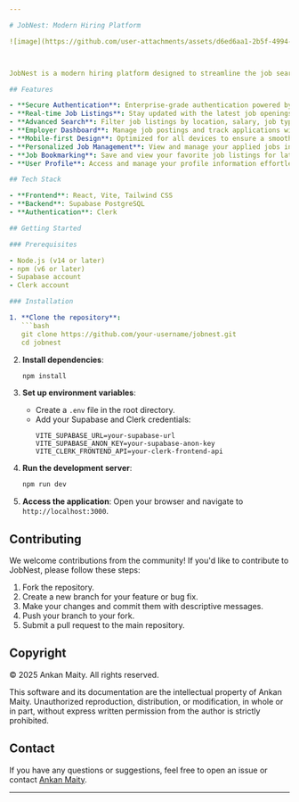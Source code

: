 ```yaml
---

# JobNest: Modern Hiring Platform

![image](https://github.com/user-attachments/assets/d6ed6aa1-2b5f-4994-8ec5-b4821673c95f)



JobNest is a modern hiring platform designed to streamline the job search and recruitment process. It offers a seamless experience for both job seekers and employers, leveraging cutting-edge technologies to provide real-time job listings, advanced search capabilities, and personalized job management.

## Features

- **Secure Authentication**: Enterprise-grade authentication powered by Clerk.
- **Real-time Job Listings**: Stay updated with the latest job openings powered by Supabase PostgreSQL.
- **Advanced Search**: Filter job listings by location, salary, job type, and more.
- **Employer Dashboard**: Manage job postings and track applications with ease.
- **Mobile-first Design**: Optimized for all devices to ensure a smooth user experience.
- **Personalized Job Management**: View and manage your applied jobs in one place.
- **Job Bookmarking**: Save and view your favorite job listings for later.
- **User Profile**: Access and manage your profile information effortlessly.

## Tech Stack

- **Frontend**: React, Vite, Tailwind CSS
- **Backend**: Supabase PostgreSQL
- **Authentication**: Clerk

## Getting Started

### Prerequisites

- Node.js (v14 or later)
- npm (v6 or later)
- Supabase account
- Clerk account

### Installation

1. **Clone the repository**:
   ```bash
   git clone https://github.com/your-username/jobnest.git
   cd jobnest
   ```

2. **Install dependencies**:
   ```bash
   npm install
   ```

3. **Set up environment variables**:
   - Create a `.env` file in the root directory.
   - Add your Supabase and Clerk credentials:
     ```
     VITE_SUPABASE_URL=your-supabase-url
     VITE_SUPABASE_ANON_KEY=your-supabase-anon-key
     VITE_CLERK_FRONTEND_API=your-clerk-frontend-api
     ```

4. **Run the development server**:
   ```bash
   npm run dev
   ```

5. **Access the application**:
   Open your browser and navigate to `http://localhost:3000`.

## Contributing

We welcome contributions from the community! If you'd like to contribute to JobNest, please follow these steps:

1. Fork the repository.
2. Create a new branch for your feature or bug fix.
3. Make your changes and commit them with descriptive messages.
4. Push your branch to your fork.
5. Submit a pull request to the main repository.

## Copyright

© 2025 Ankan Maity. All rights reserved.

This software and its documentation are the intellectual property of Ankan Maity. Unauthorized reproduction, distribution, or modification, in whole or in part, without express written permission from the author is strictly prohibited.

## Contact

If you have any questions or suggestions, feel free to open an issue or contact [Ankan Maity](mailto:mr.ankanmaity@gmail.com).

---
```

